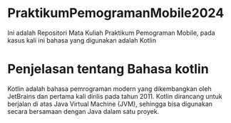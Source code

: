 # PraktikumPemogramanMobile2024
Ini adalah Repositori Mata Kuliah Praktikum Pemograman Mobile, pada kasus kali ini bahasa yang digunakan adalah Kotlin

# Penjelasan tentang Bahasa kotlin 
Kotlin adalah bahasa pemrograman modern yang dikembangkan oleh JetBrains dan pertama kali dirilis pada tahun 2011. Kotlin dirancang untuk berjalan di atas Java Virtual Machine (JVM), sehingga bisa digunakan secara bersamaan dengan Java dalam satu proyek.

